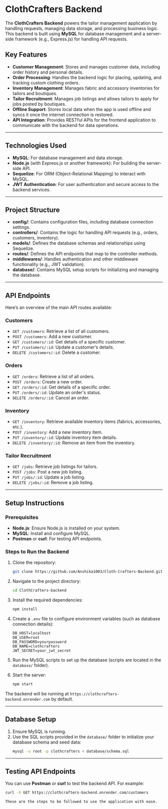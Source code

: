 # ClothCrafters Backend

The **ClothCrafters Backend** powers the tailor management application by handling requests, managing data storage, and processing business logic. This backend is built using **MySQL** for database management and a server-side framework (e.g., Express.js) for handling API requests.

## Key Features

- **Customer Management**: Stores and manages customer data, including order history and personal details.
- **Order Processing**: Handles the backend logic for placing, updating, and tracking custom clothing orders.
- **Inventory Management**: Manages fabric and accessory inventories for tailors and boutiques.
- **Tailor Recruitment**: Manages job listings and allows tailors to apply for jobs posted by boutiques.
- **Offline Support**: Stores local data when the app is used offline and syncs it once the internet connection is restored.
- **API Integration**: Provides RESTful APIs for the frontend application to communicate with the backend for data operations.

---

## Technologies Used

- **MySQL**: For database management and data storage.
- **Node.js** (with Express.js or another framework): For building the server-side API.
- **Sequelize**: For ORM (Object-Relational Mapping) to interact with MySQL.
- **JWT Authentication**: For user authentication and secure access to the backend services.

---

## Project Structure

- **config/**: Contains configuration files, including database connection settings.
- **controllers/**: Contains the logic for handling API requests (e.g., orders, customers, inventory).
- **models/**: Defines the database schemas and relationships using Sequelize.
- **routes/**: Defines the API endpoints that map to the controller methods.
- **middlewares/**: Handles authentication and other middleware functionality (e.g., JWT validation).
- **database/**: Contains MySQL setup scripts for initializing and managing the database.

---

## API Endpoints

Here’s an overview of the main API routes available:

### Customers
- `GET /customers`: Retrieve a list of all customers.
- `POST /customers`: Add a new customer.
- `GET /customers/:id`: Get details of a specific customer.
- `PUT /customers/:id`: Update a customer’s details.
- `DELETE /customers/:id`: Delete a customer.

### Orders
- `GET /orders`: Retrieve a list of all orders.
- `POST /orders`: Create a new order.
- `GET /orders/:id`: Get details of a specific order.
- `PUT /orders/:id`: Update an order's status.
- `DELETE /orders/:id`: Cancel an order.

### Inventory
- `GET /inventory`: Retrieve available inventory items (fabrics, accessories, etc.).
- `POST /inventory`: Add a new inventory item.
- `PUT /inventory/:id`: Update inventory item details.
- `DELETE /inventory/:id`: Remove an item from the inventory.

### Tailor Recruitment
- `GET /jobs`: Retrieve job listings for tailors.
- `POST /jobs`: Post a new job listing.
- `PUT /jobs/:id`: Update a job listing.
- `DELETE /jobs/:id`: Remove a job listing.

---

## Setup Instructions

### Prerequisites

- **Node.js**: Ensure Node.js is installed on your system.
- **MySQL**: Install and configure MySQL.
- **Postman** or **curl**: For testing API endpoints.

### Steps to Run the Backend

1. Clone the repository:
    ```bash
    git clone https://github.com/Anshika1003/Cloth-Crafters-Backend.git
    ```

2. Navigate to the project directory:
    ```bash
    cd ClothCrafters-backend
    ```

3. Install the required dependencies:
    ```bash
    npm install
    ```

4. Create a `.env` file to configure environment variables (such as database connection details):
    ```env
    DB_HOST=localhost
    DB_USER=root
    DB_PASSWORD=yourpassword
    DB_NAME=clothcrafters
    JWT_SECRET=your_jwt_secret
    ```

5. Run the MySQL scripts to set up the database (scripts are located in the `database/` folder).

6. Start the server:
    ```bash
    npm start
    ```

The backend will be running at `https://clothcrafters-backend.onrender.com` by default.

---

## Database Setup

1. Ensure MySQL is running.
2. Use the SQL scripts provided in the `database/` folder to initialize your database schema and seed data:
    ```bash
    mysql -u root -p clothcrafters < database/schema.sql
    ```

---

## Testing API Endpoints

You can use **Postman** or **curl** to test the backend API. For example:

```bash
curl -X GET https://clothcrafters-backend.onrender.com/customers

These are the steps to be followed to use the application with ease.